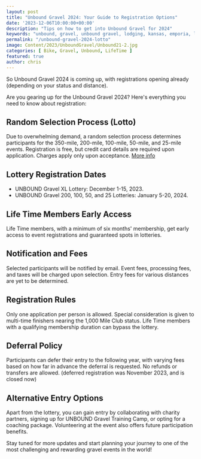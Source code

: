 ```yaml
---
layout: post
title: "Unbound Gravel 2024: Your Guide to Registration Options"
date: '2023-12-06T10:00:00+00:00'
description: "Tips on how to get into Unbound Gravel for 2024"
keywords: "unbound, gravel, unbound gravel, lodging, kansas, emporia, lotto, entry"
permalink: "/unbound-gravel-2024-lotto"
image: Content/2023/UnboundGravel/Unbound21-2.jpg
categories: [ Bike, Gravel, Unbound, LifeTime ]
featured: true
author: chris
---
```

So Unbound Gravel 2024 is coming up, with registrations opening already (depending on your status and distance). 

Are you gearing up for the Unbound Gravel 2024? Here's everything you need to know about registration:

## Random Selection Process (Lotto)
Due to overwhelming demand, a random selection process determines participants for the 350-mile, 200-mile, 100-mile, 50-mile, and 25-mile events. Registration is free, but credit card details are required upon application. Charges apply only upon acceptance. [More info](https://www.unboundgravel.com/)

## Lottery Registration Dates
- UNBOUND Gravel XL Lottery: December 1-15, 2023.  
- UNBOUND Gravel 200, 100, 50, and 25 Lotteries: January 5-20, 2024.  

## Life Time Members Early Access
Life Time members, with a minimum of six months' membership, get early access to event registrations and guaranteed spots in lotteries.

## Notification and Fees
Selected participants will be notified by email. Event fees, processing fees, and taxes will be charged upon selection. Entry fees for various distances are yet to be determined.

## Registration Rules
Only one application per person is allowed. Special consideration is given to multi-time finishers nearing the 1,000 Mile Club status. Life Time members with a qualifying membership duration can bypass the lottery.

## Deferral Policy
Participants can defer their entry to the following year, with varying fees based on how far in advance the deferral is requested. No refunds or transfers are allowed. (deferred registration was November 2023, and is closed now)

## Alternative Entry Options
Apart from the lottery, you can gain entry by collaborating with charity partners, signing up for UNBOUND Gravel Training Camp, or opting for a coaching package. Volunteering at the event also offers future participation benefits.

Stay tuned for more updates and start planning your journey to one of the most challenging and rewarding gravel events in the world!
